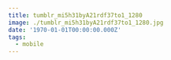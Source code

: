 ```yaml
---
title: tumblr_mi5h31byA21rdf37to1_1280
image: ./tumblr_mi5h31byA21rdf37to1_1280.jpg
date: '1970-01-01T00:00:00.000Z'
tags:
  - mobile
---
```


